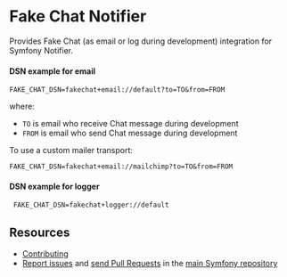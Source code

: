 Fake Chat Notifier
==================

Provides Fake Chat (as email or log during development) integration for Symfony Notifier.

#### DSN example for email

```
FAKE_CHAT_DSN=fakechat+email://default?to=TO&from=FROM
```

where:
 - `TO` is email who receive Chat message during development
 - `FROM` is email who send Chat message during development

To use a custom mailer transport:
```
FAKE_CHAT_DSN=fakechat+email://mailchimp?to=TO&from=FROM
```

#### DSN example for logger

```
 FAKE_CHAT_DSN=fakechat+logger://default
 ```

Resources
---------

 * [Contributing](https://symfony.com/doc/current/contributing/index.html)
 * [Report issues](https://github.com/symfony/symfony/issues) and
   [send Pull Requests](https://github.com/symfony/symfony/pulls)
   in the [main Symfony repository](https://github.com/symfony/symfony)
